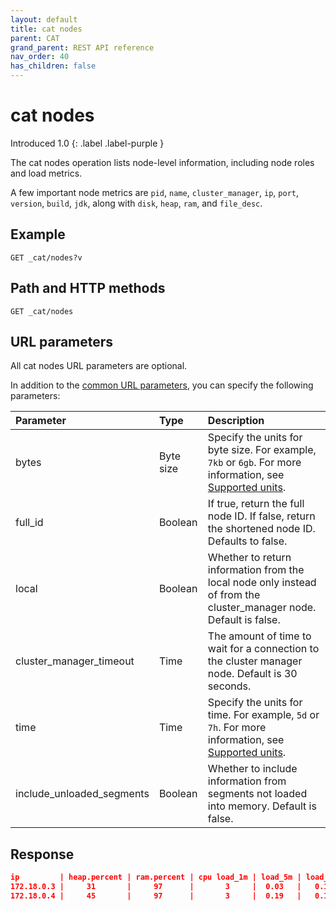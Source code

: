 ```yaml
---
layout: default
title: cat nodes
parent: CAT
grand_parent: REST API reference
nav_order: 40
has_children: false
---
```


# cat nodes
Introduced 1.0
{: .label .label-purple }

The cat nodes operation lists node-level information, including node roles and load metrics.

A few important node metrics are `pid`, `name`, `cluster_manager`, `ip`, `port`, `version`, `build`, `jdk`, along with `disk`, `heap`, `ram`, and `file_desc`.

## Example

```
GET _cat/nodes?v
```

## Path and HTTP methods

```
GET _cat/nodes
```

## URL parameters

All cat nodes URL parameters are optional.

In addition to the [common URL parameters]({{site.url}}{{site.baseurl}}/opensearch/rest-api/cat/index#common-url-parameters), you can specify the following parameters:

Parameter | Type | Description
:--- | :--- | :---
bytes | Byte size | Specify the units for byte size. For example, `7kb` or `6gb`. For more information, see [Supported units]({{site.url}}{{site.baseurl}}/opensearch/units/).
full_id | Boolean | If true, return the full node ID. If false, return the shortened node ID. Defaults to false.
local | Boolean | Whether to return information from the local node only instead of from the cluster_manager node. Default is false.
cluster_manager_timeout | Time | The amount of time to wait for a connection to the cluster manager node. Default is 30 seconds.
time | Time | Specify the units for time. For example, `5d` or `7h`. For more information, see [Supported units]({{site.url}}{{site.baseurl}}/opensearch/units/).
include_unloaded_segments | Boolean | Whether to include information from segments not loaded into memory. Default is false.


## Response

```json
ip         | heap.percent | ram.percent | cpu load_1m | load_5m | load_15m | node.role | cluster_manager | name
172.18.0.3 |     31       |     97      |       3     |  0.03   |   0.10   |  0.14 dimr |  *    |  odfe-node2
172.18.0.4 |     45       |     97      |       3     |  0.19   |   0.14   |  0.15 dimr |  -    |  odfe-node1
```
